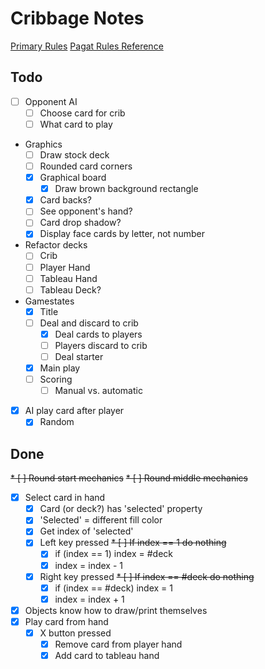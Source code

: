 # Cribbage Notes

[Primary Rules](./rulebook_2020.pdf)
[Pagat Rules Reference](https://www.pagat.com/adders/crib6.html)

## Todo

* [ ] Opponent AI
    * [ ] Choose card for crib
    * [ ] What card to play
* Graphics
    * [ ] Draw stock deck
    * [ ] Rounded card corners
    * [x] Graphical board
        * [x] Draw brown background rectangle
    * [x] Card backs?
    * [ ] See opponent's hand?
    * [ ] Card drop shadow?
    * [x] Display face cards by letter, not number
* Refactor decks
    * [ ] Crib
    * [ ] Player Hand
    * [ ] Tableau Hand
    * [ ] Tableau Deck?
* Gamestates
    * [x] Title
    * [ ] Deal and discard to crib
        * [x] Deal cards to players
        * [ ] Players discard to crib
        * [ ] Deal starter
    * [x] Main play
    * [ ] Scoring
        * [ ] Manual vs. automatic
* [x] AI play card after player
    * [x] Random

## Done

~~* [ ] Round start mechanics~~
~~* [ ] Round middle mechanics~~
* [x] Select card in hand
    * [x] Card (or deck?) has 'selected' property
    * [x] 'Selected' = different fill color
    * [x] Get index of 'selected'
    * [x] Left key pressed
        ~~* [ ] If index == 1 do nothing~~
        * [x] if (index == 1) index = #deck
        * [x] index = index - 1
    * [x] Right key pressed
        ~~* [ ] If index == #deck do nothing~~
        * [x] if (index == #deck) index = 1
        * [x] index = index + 1
* [x] Objects know how to draw/print themselves
* [x] Play card from hand
    * [x] X button pressed
        * [x] Remove card from player hand
        * [x] Add card to tableau hand
